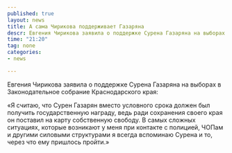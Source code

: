 ```yaml
---
published: true
layout: news
title: А сама Чирикова поддерживает Газаряна
descr: Евгения Чирикова заявила о поддержке Сурена Газаряна на выборах в Заксобрание Краснодарского края
time: "21:20"
tag: none
categories:
- news

---
```


Евгения Чирикова заявила о поддержке Сурена Газаряна на выборах в Законодательное собрание Краснодарского края:

«Я считаю, что Сурен Газарян вместо условного срока должен был получить государственную награду, ведь ради сохранения своего края он поставил на карту собственную свободу. В самых сложных ситуациях, которые возникают у меня при контакте с полицией, ЧОПам и другими силовыми структурами я всегда вспоминаю Сурена и то, через что ему пришлось пройти.»